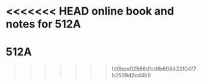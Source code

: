 <<<<<<< HEAD
online book and notes for 512A
=======
# 512A
>>>>>>> fd0bce02566dfcdfb608422f04f7b2509d2cd4b9
